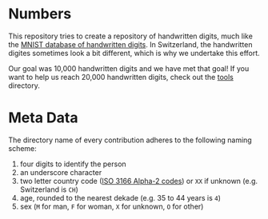 # Numbers

This repository tries to create a repository of handwritten digits,
much like
the
[MNIST database of handwritten digits](http://yann.lecun.com/exdb/mnist/).
In Switzerland, the handwritten digites sometimes look a bit
different, which is why we undertake this effort.

Our goal was 10,000 handwritten digits and we have met that goal! If
you want to help us reach 20,000 handwritten digits, check out
the [tools](tools/) directory.

# Meta Data

The directory name of every contribution adheres to the following
naming scheme:

1. four digits to identify the person
2. an underscore character
3. two letter country code ([ISO 3166 Alpha-2 codes](https://en.wikipedia.org/wiki/ISO_3166-1#Current_codes)) or `XX` if unknown (e.g. Switzerland is `CH`)
4. age, rounded to the nearest dekade (e.g. 35 to 44 years is `4`)
5. sex (`M` for man, `F` for woman, `X` for unknown, `O` for other)

